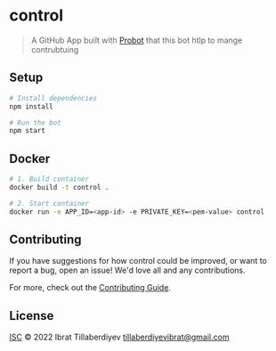 # control

> A GitHub App built with [Probot](https://github.com/probot/probot) that this bot htlp to mange contrubtuing

## Setup

```sh
# Install dependencies
npm install

# Run the bot
npm start
```

## Docker

```sh
# 1. Build container
docker build -t control .

# 2. Start container
docker run -e APP_ID=<app-id> -e PRIVATE_KEY=<pem-value> control
```

## Contributing

If you have suggestions for how control could be improved, or want to report a bug, open an issue! We'd love all and any contributions.

For more, check out the [Contributing Guide](CONTRIBUTING.md).

## License

[ISC](LICENSE) © 2022 Ibrat Tillaberdiyev <tillaberdiyevibrat@gmail.com>

